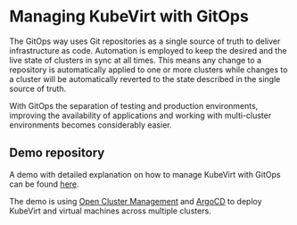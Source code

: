 # Managing KubeVirt with GitOps

The GitOps way uses Git repositories as a single source of truth to deliver
infrastructure as code. Automation is employed to keep the desired and the live
state of clusters in sync at all times. This means any change to a repository
is automatically applied to one or more clusters while changes to a cluster will
be automatically reverted to the state described in the single source of truth.

With GitOps the separation of testing and production environments, improving
the availability of applications and working with multi-cluster environments
becomes considerably easier.

## Demo repository

A demo with detailed explanation on how to manage KubeVirt with GitOps can be
found [here](https://github.com/0xFelix/gitops-demo).

The demo is using [Open Cluster Management](https://open-cluster-management.io/)
and [ArgoCD](https://argoproj.github.io/cd/) to deploy KubeVirt and virtual 
machines across multiple clusters.